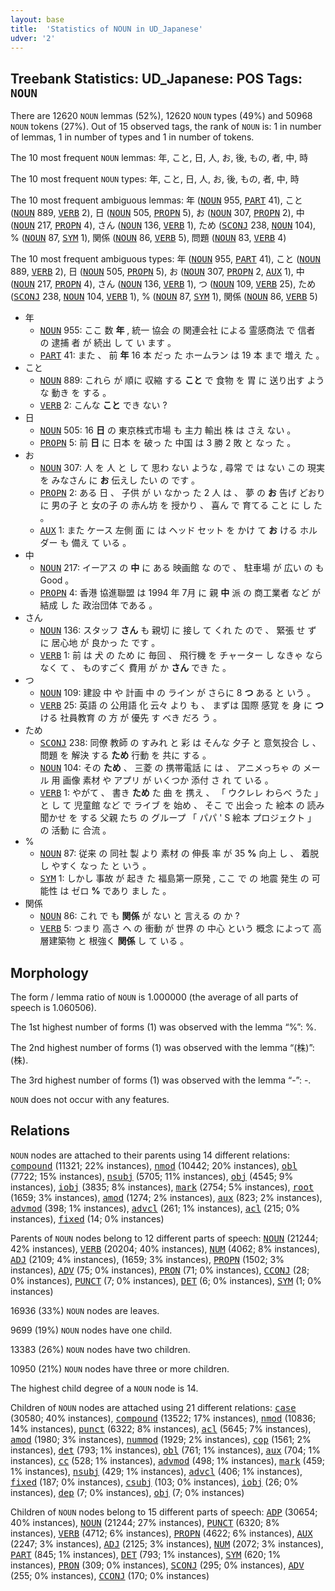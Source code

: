 ```yaml
---
layout: base
title:  'Statistics of NOUN in UD_Japanese'
udver: '2'
---
```


## Treebank Statistics: UD_Japanese: POS Tags: `NOUN`

There are 12620 `NOUN` lemmas (52%), 12620 `NOUN` types (49%) and 50968 `NOUN` tokens (27%).
Out of 15 observed tags, the rank of `NOUN` is: 1 in number of lemmas, 1 in number of types and 1 in number of tokens.

The 10 most frequent `NOUN` lemmas: 年, こと, 日, 人, お, 後, もの, 者, 中, 時

The 10 most frequent `NOUN` types:  年, こと, 日, 人, お, 後, もの, 者, 中, 時

The 10 most frequent ambiguous lemmas: 年 (<tt><a href="ja-pos-NOUN.html">NOUN</a></tt> 955, <tt><a href="ja-pos-PART.html">PART</a></tt> 41), こと (<tt><a href="ja-pos-NOUN.html">NOUN</a></tt> 889, <tt><a href="ja-pos-VERB.html">VERB</a></tt> 2), 日 (<tt><a href="ja-pos-NOUN.html">NOUN</a></tt> 505, <tt><a href="ja-pos-PROPN.html">PROPN</a></tt> 5), お (<tt><a href="ja-pos-NOUN.html">NOUN</a></tt> 307, <tt><a href="ja-pos-PROPN.html">PROPN</a></tt> 2), 中 (<tt><a href="ja-pos-NOUN.html">NOUN</a></tt> 217, <tt><a href="ja-pos-PROPN.html">PROPN</a></tt> 4), さん (<tt><a href="ja-pos-NOUN.html">NOUN</a></tt> 136, <tt><a href="ja-pos-VERB.html">VERB</a></tt> 1), ため (<tt><a href="ja-pos-SCONJ.html">SCONJ</a></tt> 238, <tt><a href="ja-pos-NOUN.html">NOUN</a></tt> 104), % (<tt><a href="ja-pos-NOUN.html">NOUN</a></tt> 87, <tt><a href="ja-pos-SYM.html">SYM</a></tt> 1), 関係 (<tt><a href="ja-pos-NOUN.html">NOUN</a></tt> 86, <tt><a href="ja-pos-VERB.html">VERB</a></tt> 5), 問題 (<tt><a href="ja-pos-NOUN.html">NOUN</a></tt> 83, <tt><a href="ja-pos-VERB.html">VERB</a></tt> 4)

The 10 most frequent ambiguous types:  年 (<tt><a href="ja-pos-NOUN.html">NOUN</a></tt> 955, <tt><a href="ja-pos-PART.html">PART</a></tt> 41), こと (<tt><a href="ja-pos-NOUN.html">NOUN</a></tt> 889, <tt><a href="ja-pos-VERB.html">VERB</a></tt> 2), 日 (<tt><a href="ja-pos-NOUN.html">NOUN</a></tt> 505, <tt><a href="ja-pos-PROPN.html">PROPN</a></tt> 5), お (<tt><a href="ja-pos-NOUN.html">NOUN</a></tt> 307, <tt><a href="ja-pos-PROPN.html">PROPN</a></tt> 2, <tt><a href="ja-pos-AUX.html">AUX</a></tt> 1), 中 (<tt><a href="ja-pos-NOUN.html">NOUN</a></tt> 217, <tt><a href="ja-pos-PROPN.html">PROPN</a></tt> 4), さん (<tt><a href="ja-pos-NOUN.html">NOUN</a></tt> 136, <tt><a href="ja-pos-VERB.html">VERB</a></tt> 1), つ (<tt><a href="ja-pos-NOUN.html">NOUN</a></tt> 109, <tt><a href="ja-pos-VERB.html">VERB</a></tt> 25), ため (<tt><a href="ja-pos-SCONJ.html">SCONJ</a></tt> 238, <tt><a href="ja-pos-NOUN.html">NOUN</a></tt> 104, <tt><a href="ja-pos-VERB.html">VERB</a></tt> 1), % (<tt><a href="ja-pos-NOUN.html">NOUN</a></tt> 87, <tt><a href="ja-pos-SYM.html">SYM</a></tt> 1), 関係 (<tt><a href="ja-pos-NOUN.html">NOUN</a></tt> 86, <tt><a href="ja-pos-VERB.html">VERB</a></tt> 5)


* 年
  * <tt><a href="ja-pos-NOUN.html">NOUN</a></tt> 955: ここ 数 <b>年</b> , 統一 協会 の 関連会社 による 霊感商法 で 信者 の 逮捕 者 が 続出 し て い ます 。
  * <tt><a href="ja-pos-PART.html">PART</a></tt> 41: また 、 前 <b>年</b> 16 本 だっ た ホームラン は 19 本 まで 増え た 。
* こと
  * <tt><a href="ja-pos-NOUN.html">NOUN</a></tt> 889: これら が 順に 収縮 する <b>こと</b> で 食物 を 胃 に 送り出す ような 動き を する 。
  * <tt><a href="ja-pos-VERB.html">VERB</a></tt> 2: こんな <b>こと</b> でき ない ?
* 日
  * <tt><a href="ja-pos-NOUN.html">NOUN</a></tt> 505: 16 <b>日</b> の 東京株式市場 も 主力 輸出 株 は さえ ない 。
  * <tt><a href="ja-pos-PROPN.html">PROPN</a></tt> 5: 前 <b>日</b> に 日本 を 破っ た 中国 は 3 勝 2 敗 と なっ た 。
* お
  * <tt><a href="ja-pos-NOUN.html">NOUN</a></tt> 307: 人 を 人 と し て 思わ ない ような , 尋常 で は ない この 現実 を みなさん に <b>お</b> 伝えし たい の です 。
  * <tt><a href="ja-pos-PROPN.html">PROPN</a></tt> 2: ある 日 、 子供 が い なかっ た 2 人 は 、 夢 の <b>お</b> 告げ どおり に 男の子 と 女の子 の 赤ん坊 を 授かり 、 喜ん で 育てる こと に し た 。
  * <tt><a href="ja-pos-AUX.html">AUX</a></tt> 1: また ケース 左側 面 に は ヘッド セット を かけ て <b>お</b> ける ホルダー も 備え て いる 。
* 中
  * <tt><a href="ja-pos-NOUN.html">NOUN</a></tt> 217: イーアス の <b>中</b> に ある 映画館 な ので 、 駐車場 が 広い の も Good 。
  * <tt><a href="ja-pos-PROPN.html">PROPN</a></tt> 4: 香港 協進聯盟 は 1994 年 7月 に 親 <b>中</b> 派 の 商工業者 など が 結成 し た 政治団体 である 。
* さん
  * <tt><a href="ja-pos-NOUN.html">NOUN</a></tt> 136: スタッフ <b>さん</b> も 親切 に 接し て くれ た ので 、 緊張 せ ず に 居心地 が 良かっ た です 。
  * <tt><a href="ja-pos-VERB.html">VERB</a></tt> 1: 前 は 犬 の ため に 毎回 、 飛行機 を チャーター し なきゃ なら なく て 、 ものすごく 費用 が か <b>さん</b> でき た 。
* つ
  * <tt><a href="ja-pos-NOUN.html">NOUN</a></tt> 109: 建設 中 や 計画 中 の ライン が さらに 8 <b>つ</b> ある と いう 。
  * <tt><a href="ja-pos-VERB.html">VERB</a></tt> 25: 英語 の 公用語 化 云々 より も 、 まずは 国際 感覚 を 身 に <b>つ</b> ける 社員教育 の 方 が 優先 す べき だろ う 。
* ため
  * <tt><a href="ja-pos-SCONJ.html">SCONJ</a></tt> 238: 同僚 教師 の すみれ と 彩 は そんな 夕子 と 意気投合 し 、 問題 を 解決 する <b>ため</b> 行動 を 共に する 。
  * <tt><a href="ja-pos-NOUN.html">NOUN</a></tt> 104: その <b>ため</b> 、 三菱 の 携帯電話 に は 、 アニメっちゃ の メール 用 画像 素材 や アプリ が いくつか 添付 さ れ て いる 。
  * <tt><a href="ja-pos-VERB.html">VERB</a></tt> 1: やがて 、 書き <b>ため</b> た 曲 を 携え 、 「 ウクレレ わらべ うた 」 と し て 児童館 など で ライブ を 始め 、 そこ で 出会っ た 絵本 の 読み聞かせ を する 父親 たち の グループ 「 パパ ' S 絵本 プロジェクト 」 の 活動 に 合流 。
* %
  * <tt><a href="ja-pos-NOUN.html">NOUN</a></tt> 87: 従来 の 同社 製 より 素材 の 伸長 率 が 35 <b>%</b> 向上 し 、 着脱 し やすく なっ た と いう 。
  * <tt><a href="ja-pos-SYM.html">SYM</a></tt> 1: しかし 事故 が 起き た 福島第一原発 , ここ で の 地震 発生 の 可能性 は ゼロ <b>%</b> であり まし た 。
* 関係
  * <tt><a href="ja-pos-NOUN.html">NOUN</a></tt> 86: これ で も <b>関係</b> が ない と 言える の か ?
  * <tt><a href="ja-pos-VERB.html">VERB</a></tt> 5: つまり 高さ へ の 衝動 が 世界 の 中心 という 概念 によって 高層建築物 と 根強く <b>関係</b> し て いる 。

## Morphology

The form / lemma ratio of `NOUN` is 1.000000 (the average of all parts of speech is 1.060506).

The 1st highest number of forms (1) was observed with the lemma “%”: %.

The 2nd highest number of forms (1) was observed with the lemma “(株)”: (株).

The 3rd highest number of forms (1) was observed with the lemma “-”: -.

`NOUN` does not occur with any features.


## Relations

`NOUN` nodes are attached to their parents using 14 different relations: <tt><a href="ja-dep-compound.html">compound</a></tt> (11321; 22% instances), <tt><a href="ja-dep-nmod.html">nmod</a></tt> (10442; 20% instances), <tt><a href="ja-dep-obl.html">obl</a></tt> (7722; 15% instances), <tt><a href="ja-dep-nsubj.html">nsubj</a></tt> (5705; 11% instances), <tt><a href="ja-dep-obj.html">obj</a></tt> (4545; 9% instances), <tt><a href="ja-dep-iobj.html">iobj</a></tt> (3835; 8% instances), <tt><a href="ja-dep-mark.html">mark</a></tt> (2754; 5% instances), <tt><a href="ja-dep-root.html">root</a></tt> (1659; 3% instances), <tt><a href="ja-dep-amod.html">amod</a></tt> (1274; 2% instances), <tt><a href="ja-dep-aux.html">aux</a></tt> (823; 2% instances), <tt><a href="ja-dep-advmod.html">advmod</a></tt> (398; 1% instances), <tt><a href="ja-dep-advcl.html">advcl</a></tt> (261; 1% instances), <tt><a href="ja-dep-acl.html">acl</a></tt> (215; 0% instances), <tt><a href="ja-dep-fixed.html">fixed</a></tt> (14; 0% instances)

Parents of `NOUN` nodes belong to 12 different parts of speech: <tt><a href="ja-pos-NOUN.html">NOUN</a></tt> (21244; 42% instances), <tt><a href="ja-pos-VERB.html">VERB</a></tt> (20204; 40% instances), <tt><a href="ja-pos-NUM.html">NUM</a></tt> (4062; 8% instances), <tt><a href="ja-pos-ADJ.html">ADJ</a></tt> (2109; 4% instances),  (1659; 3% instances), <tt><a href="ja-pos-PROPN.html">PROPN</a></tt> (1502; 3% instances), <tt><a href="ja-pos-ADV.html">ADV</a></tt> (75; 0% instances), <tt><a href="ja-pos-PRON.html">PRON</a></tt> (71; 0% instances), <tt><a href="ja-pos-CCONJ.html">CCONJ</a></tt> (28; 0% instances), <tt><a href="ja-pos-PUNCT.html">PUNCT</a></tt> (7; 0% instances), <tt><a href="ja-pos-DET.html">DET</a></tt> (6; 0% instances), <tt><a href="ja-pos-SYM.html">SYM</a></tt> (1; 0% instances)

16936 (33%) `NOUN` nodes are leaves.

9699 (19%) `NOUN` nodes have one child.

13383 (26%) `NOUN` nodes have two children.

10950 (21%) `NOUN` nodes have three or more children.

The highest child degree of a `NOUN` node is 14.

Children of `NOUN` nodes are attached using 21 different relations: <tt><a href="ja-dep-case.html">case</a></tt> (30580; 40% instances), <tt><a href="ja-dep-compound.html">compound</a></tt> (13522; 17% instances), <tt><a href="ja-dep-nmod.html">nmod</a></tt> (10836; 14% instances), <tt><a href="ja-dep-punct.html">punct</a></tt> (6322; 8% instances), <tt><a href="ja-dep-acl.html">acl</a></tt> (5645; 7% instances), <tt><a href="ja-dep-amod.html">amod</a></tt> (1980; 3% instances), <tt><a href="ja-dep-nummod.html">nummod</a></tt> (1929; 2% instances), <tt><a href="ja-dep-cop.html">cop</a></tt> (1561; 2% instances), <tt><a href="ja-dep-det.html">det</a></tt> (793; 1% instances), <tt><a href="ja-dep-obl.html">obl</a></tt> (761; 1% instances), <tt><a href="ja-dep-aux.html">aux</a></tt> (704; 1% instances), <tt><a href="ja-dep-cc.html">cc</a></tt> (528; 1% instances), <tt><a href="ja-dep-advmod.html">advmod</a></tt> (498; 1% instances), <tt><a href="ja-dep-mark.html">mark</a></tt> (459; 1% instances), <tt><a href="ja-dep-nsubj.html">nsubj</a></tt> (429; 1% instances), <tt><a href="ja-dep-advcl.html">advcl</a></tt> (406; 1% instances), <tt><a href="ja-dep-fixed.html">fixed</a></tt> (187; 0% instances), <tt><a href="ja-dep-csubj.html">csubj</a></tt> (103; 0% instances), <tt><a href="ja-dep-iobj.html">iobj</a></tt> (26; 0% instances), <tt><a href="ja-dep-dep.html">dep</a></tt> (7; 0% instances), <tt><a href="ja-dep-obj.html">obj</a></tt> (7; 0% instances)

Children of `NOUN` nodes belong to 15 different parts of speech: <tt><a href="ja-pos-ADP.html">ADP</a></tt> (30654; 40% instances), <tt><a href="ja-pos-NOUN.html">NOUN</a></tt> (21244; 27% instances), <tt><a href="ja-pos-PUNCT.html">PUNCT</a></tt> (6320; 8% instances), <tt><a href="ja-pos-VERB.html">VERB</a></tt> (4712; 6% instances), <tt><a href="ja-pos-PROPN.html">PROPN</a></tt> (4622; 6% instances), <tt><a href="ja-pos-AUX.html">AUX</a></tt> (2247; 3% instances), <tt><a href="ja-pos-ADJ.html">ADJ</a></tt> (2125; 3% instances), <tt><a href="ja-pos-NUM.html">NUM</a></tt> (2072; 3% instances), <tt><a href="ja-pos-PART.html">PART</a></tt> (845; 1% instances), <tt><a href="ja-pos-DET.html">DET</a></tt> (793; 1% instances), <tt><a href="ja-pos-SYM.html">SYM</a></tt> (620; 1% instances), <tt><a href="ja-pos-PRON.html">PRON</a></tt> (309; 0% instances), <tt><a href="ja-pos-SCONJ.html">SCONJ</a></tt> (295; 0% instances), <tt><a href="ja-pos-ADV.html">ADV</a></tt> (255; 0% instances), <tt><a href="ja-pos-CCONJ.html">CCONJ</a></tt> (170; 0% instances)

